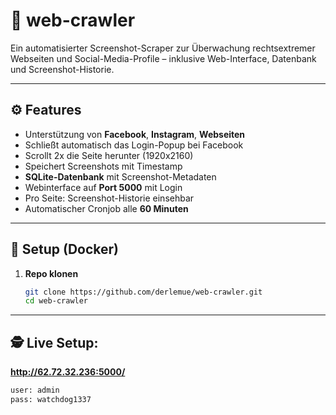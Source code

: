 # 🐾 web-crawler

Ein automatisierter Screenshot-Scraper zur Überwachung rechtsextremer Webseiten und Social-Media-Profile – inklusive Web-Interface, Datenbank und Screenshot-Historie.

---

## ⚙️ Features

- Unterstützung von **Facebook**, **Instagram**, **Webseiten**
- Schließt automatisch das Login-Popup bei Facebook
- Scrollt 2x die Seite herunter (1920x2160)
- Speichert Screenshots mit Timestamp
- **SQLite-Datenbank** mit Screenshot-Metadaten
- Webinterface auf **Port 5000** mit Login
- Pro Seite: Screenshot-Historie einsehbar
- Automatischer Cronjob alle **60 Minuten**

---

## 🚀 Setup (Docker)

1. **Repo klonen**  
   ```bash
   git clone https://github.com/derlemue/web-crawler.git
   cd web-crawler

---

## 🕵️  Live Setup:

**http://62.72.32.236:5000/**  
   ```bash
   user: admin
   pass: watchdog1337


